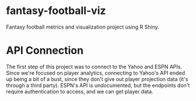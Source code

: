 # fantasy-football-viz
Fantasy football metrics and visualization project using R Shiny. 

# API Connection
The first step of this project was to connect to the Yahoo and ESPN APIs. Since we're focused on player analytics, connecting to Yahoo's API ended up being a bit of a bust, since they don't give out player projection data (it's through a third party). ESPN's API is undocumented, but the endpoints don't require authentication to access, and we can get player data.

